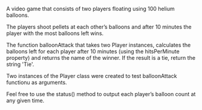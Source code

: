 A video game that consists of two players floating using 100 helium balloons. 

The players shoot pellets at each other’s balloons and after 10 minutes the player with the most balloons left wins.

The function balloonAttack that takes two Player instances, calculates the balloons left for each player after 10 minutes (using the hitsPerMinute property) and returns the name of the winner. If the result is a tie, return the string 'Tie'.

Two instances of the Player class were created  to test balloonAttack functionu as arguments.

Feel free to use the status() method to output each player’s balloon count at any given time.